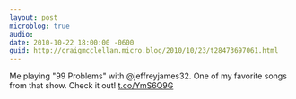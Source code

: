 ```yaml
---
layout: post
microblog: true
audio: 
date: 2010-10-22 18:00:00 -0600
guid: http://craigmcclellan.micro.blog/2010/10/23/t28473697061.html
---
```

Me playing "99 Problems" with @jeffreyjames32.  One of my favorite songs from that show.  Check it out! [t.co/YmS6Q9G](http://t.co/YmS6Q9G)
